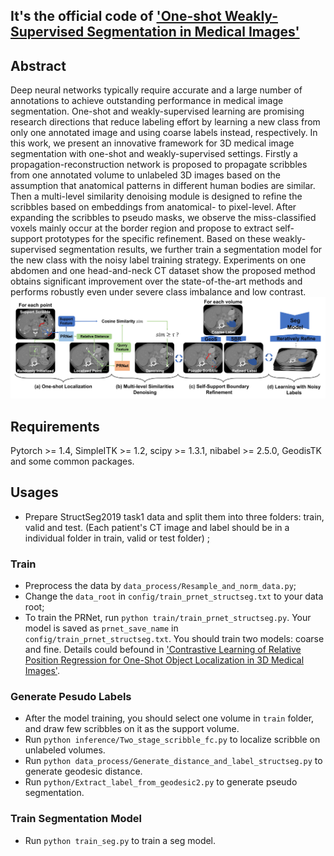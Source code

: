 ## It's the official code of ['One-shot Weakly-Supervised Segmentation in Medical Images'](https://arxiv.org/abs/2111.10773)
## Abstract
Deep neural networks typically  require accurate and a large number of annotations to achieve outstanding performance in medical image segmentation. One-shot and weakly-supervised learning are promising research directions that reduce labeling effort by learning a new class from only one annotated image and using coarse labels instead, respectively. In this work, we present an innovative framework for 3D medical image segmentation with one-shot and weakly-supervised settings. Firstly a propagation-reconstruction network is proposed to propagate scribbles from one annotated volume to unlabeled 3D images based on the assumption that anatomical patterns in different human bodies are similar. Then a multi-level similarity denoising module is designed to refine the scribbles based on embeddings from anatomical- to pixel-level. After expanding the scribbles to pseudo masks, we observe the miss-classified voxels mainly occur at the border region and propose to extract self-support prototypes for the specific refinement. Based on these weakly-supervised segmentation results, we further train a segmentation model for the new class with the noisy label training strategy. Experiments on one abdomen and one head-and-neck CT dataset show the proposed method obtains significant improvement over the state-of-the-art methods and performs robustly even under severe class imbalance and low contrast. 
![image](https://github.com/LWHYC/OneShot_WeaklySeg/blob/main/train_frame.jpg)

## Requirements
Pytorch >= 1.4, SimpleITK >= 1.2, scipy >= 1.3.1, nibabel >= 2.5.0, GeodisTK and some common packages.

## Usages
- Prepare StructSeg2019 task1 data and split them into three folders: train, valid and test. (Each patient's CT image and label should be in a individual folder in train, valid or test folder) ;
### Train 
- Preprocess the data by `data_process/Resample_and_norm_data.py`;
- Change the `data_root` in `config/train_prnet_structseg.txt` to your data root;
- To train the PRNet, run `python train/train_prnet_structseg.py`. Your model is saved as `prnet_save_name` in `config/train_prnet_structseg.txt`. You should train two models: coarse and fine. Details could befound in ['Contrastive Learning of Relative Position Regression for One-Shot Object Localization in 3D Medical Images'](https://arxiv.org/abs/2012.07043).
### Generate Pesudo Labels
- After the model training, you should select one volume in `train` folder, and draw few scribbles on it as the support volume.
- Run `python inference/Two_stage_scribble_fc.py` to localize scribble on unlabeled volumes.
- Run `python data_process/Generate_distance_and_label_structseg.py` to generate geodesic distance.
- Run `python/Extract_label_from_geodesic2.py` to generate pseudo segmentation.
### Train Segmentation Model
- Run `python train_seg.py` to train a seg model.
